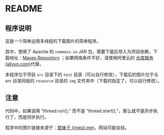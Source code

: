 # README

## 程序说明

这是一个简单运用多线程的下载图片的简单程序。

其中，使用了 Apache 的 `commons-io` JAR 包，需要下载后导入为项目依赖，下载地址：[Maven Repository](https://mvnrepository.com/artifact/commons-io/commons-io) ；如果网络条件不好，请使用阿里云的 [仓库服务 (aliyun.com)](https://developer.aliyun.com/mvn/guide)代替。

本程序位于项目 `src` 目录下的 `test` 目录（可以自行修改），下载后的图片位于与 src 目录同级的 `resource` 目录的 `img` 文件夹中（下载时指定了，可以自行修改）。



## 注意

代码中，如果调用 “thread.run();” 而不是 “thread.start();”，那么就不是异步执行了，而是同步执行。

程序中的图片链接来源于：[爱妹子 (imeizi.me)](https://imeizi.me/)，网站可能会挂。